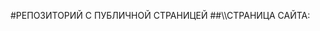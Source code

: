#РЕПОЗИТОРИЙ С ПУБЛИЧНОЙ СТРАНИЦЕЙ
##\\\\СТРАНИЦА САЙТА:
<!-- ВСТАВИТЬ ССЫЛКУ НА ПУБЛИЧНУЮ СТРАНИЦУ -->